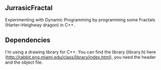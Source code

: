 ## JurrasicFractal
Experimenting with Dynamic Programming by programming some Fractals (Harter–Heighway dragon) in C++. 

## Dependencies
I'm using a drawing library for C++. You can find the library (library.h) here (http://rabbit.eng.miami.edu/class/library/index.html), you need the header and the object file.
